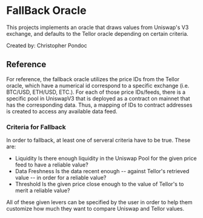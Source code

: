 # FallBack Oracle
This projects implements an oracle that draws values from Uniswap's V3 exchange, and defaults to the Tellor oracle depending on certain criteria.

Created by: Christopher Pondoc

## Reference

For reference, the fallback oracle utilizes the price IDs from the Tellor oracle, which have a numerical id correspond to a specific exchange (i.e. BTC/USD, ETH/USD, ETC.). For each of those price IDs/feeds, there is a specific pool in UniswapV3 that is deployed as a contract on mainnet that has the corresponding data. Thus, a mapping of IDs to contract addresses is created to access any available data feed.

### Criteria for Fallback

In order to fallback, at least one of serveral criteria have to be true. These are:
* Liquidity
Is there enough liquidity in the Uniswap Pool for the given price feed to have a reliable value?
* Data Freshness
Is the data recent enough -- against Tellor's retrieved value -- in order for a reliable value?
* Threshold
Is the given price close enough to the value of Tellor's to merit a reliable value?

All of these given levers can be specified by the user in order to help them customize how much they want to compare Uniswap and Tellor values.